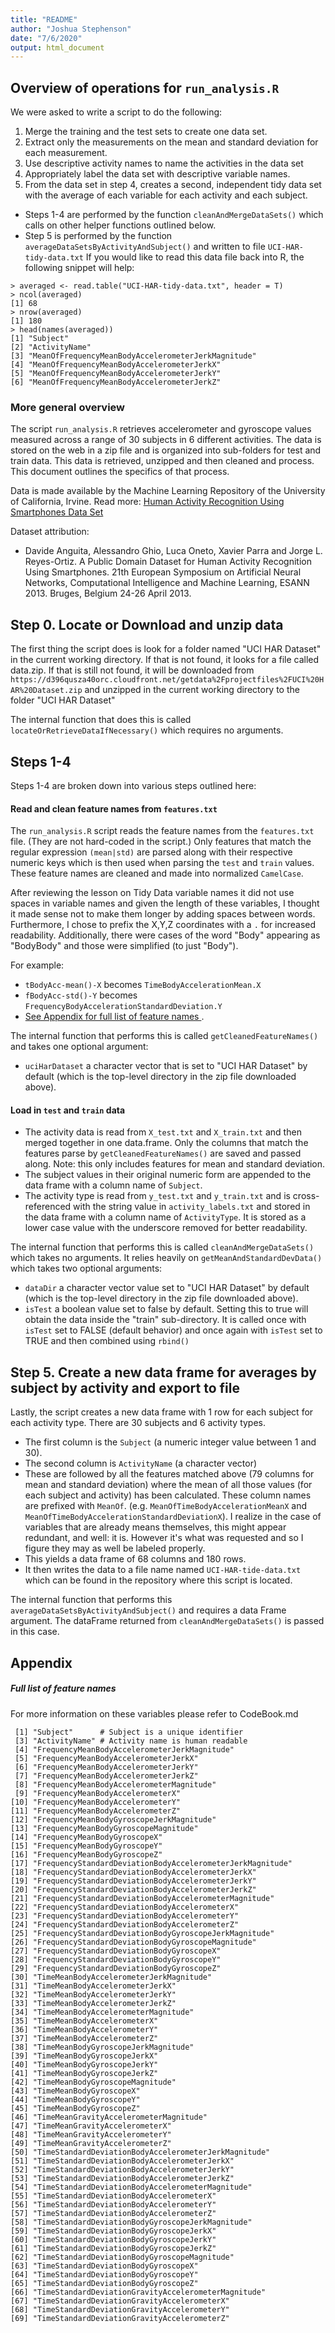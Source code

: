 ```yaml
---
title: "README"
author: "Joshua Stephenson"
date: "7/6/2020"
output: html_document
---
```


## Overview of operations for `run_analysis.R`
We were asked to write a script to do the following:
1. Merge the training and the test sets to create one data set.
2. Extract only the measurements on the mean and standard deviation for each measurement.
3. Use descriptive activity names to name the activities in the data set
4. Appropriately label the data set with descriptive variable names.
5. From the data set in step 4, creates a second, independent tidy data set with the average of each variable for each activity and each subject.

- Steps 1-4 are performed by the function `cleanAndMergeDataSets()` which calls on other helper functions outlined below.
- Step 5 is performed by the function `averageDataSetsByActivityAndSubject()` and written to file `UCI-HAR-tidy-data.txt`
If you would like to read this data file back into R, the following snippet will help:
```
> averaged <- read.table("UCI-HAR-tidy-data.txt", header = T)
> ncol(averaged)
[1] 68
> nrow(averaged)
[1] 180
> head(names(averaged))
[1] "Subject"                                          
[2] "ActivityName"                                     
[3] "MeanOfFrequencyMeanBodyAccelerometerJerkMagnitude"
[4] "MeanOfFrequencyMeanBodyAccelerometerJerkX"        
[5] "MeanOfFrequencyMeanBodyAccelerometerJerkY"        
[6] "MeanOfFrequencyMeanBodyAccelerometerJerkZ" 
```

### More general overview
The script `run_analysis.R` retrieves accelerometer and gyroscope values measured across a range of 30 subjects in 6 different activities. The data is stored on the web in a zip file and is organized into sub-folders for test and train data. This data is retrieved, unzipped and then cleaned and process. This document outlines the specifics of that process.

Data is made available by the Machine Learning Repository of the University of California, Irvine. Read more: [Human Activity Recognition Using Smartphones Data Set](http://archive.ics.uci.edu/ml/datasets/Human+Activity+Recognition+Using+Smartphones)

Dataset attribution:
- Davide Anguita, Alessandro Ghio, Luca Oneto, Xavier Parra and Jorge L. Reyes-Ortiz. A Public Domain Dataset for Human Activity Recognition Using Smartphones. 21th European Symposium on Artificial Neural Networks, Computational Intelligence and Machine Learning, ESANN 2013. Bruges, Belgium 24-26 April 2013.


## Step 0. Locate or Download and unzip data

The first thing the script does is look for a folder named "UCI HAR Dataset" in the current working directory. If that is not found,
it looks for a file called data.zip. If that is still not found, it will be downloaded from
`https://d396qusza40orc.cloudfront.net/getdata%2Fprojectfiles%2FUCI%20HAR%20Dataset.zip` and unzipped in the current 
working directory to the folder "UCI HAR Dataset"

The internal function that does this is called `locateOrRetrieveDataIfNecessary()` which requires no arguments.

## Steps 1-4
Steps 1-4 are broken down into various steps outlined here:

#### Read and clean feature names from `features.txt`

The `run_analysis.R` script reads the feature names from the `features.txt` file. (They are not hard-coded in the 
script.) Only features that match the regular expression `(mean|std)` are parsed along with their respective numeric keys
which is then used when parsing the `test` and `train` values. These feature names are cleaned and made into normalized `CamelCase`.

After reviewing the lesson on Tidy Data variable names it did not use spaces  in variable names and given the length of these variables,
I thought it made sense not to make them longer by adding spaces between words. Furthermore, I chose to prefix the X,Y,Z coordinates with
a `.` for increased readability. Additionally, there were cases of the word "Body" appearing as "BodyBody" and those
were simplified (to just "Body").

For example:
- `tBodyAcc-mean()-X` becomes `TimeBodyAccelerationMean.X`
- `fBodyAcc-std()-Y` becomes `FrequencyBodyAccelerationStandardDeviation.Y`
- [See Appendix for full list of feature names ](#Full-list-of-feature-names).

The internal function that performs this is called `getCleanedFeatureNames()` and takes one optional argument:
- `uciHarDataset` a character vector that is set to "UCI HAR Dataset" by default (which is the top-level directory in the zip file downloaded above).

#### Load in `test` and `train` data
- The activity data is read from `X_test.txt` and `X_train.txt` and then merged together in one data.frame. Only the columns that match the 
features parse by `getCleanedFeatureNames()` are saved and passed along. Note: this only includes features for mean and standard deviation.
- The subject values in their original numeric form are appended to the data frame with a column name of `Subject`.
- The activity type is read from `y_test.txt` and `y_train.txt` and is cross-referenced with the string value in 
`activity_labels.txt` and stored in the data frame with a column name of `ActivityType`. It is stored as a lower case value with the underscore removed for better readability.

The internal function that performs this is called `cleanAndMergeDataSets()` which takes no arguments. It relies heavily on `getMeanAndStandardDevData()` which takes two optional arguments:
- `dataDir` a character vector value set to "UCI HAR Dataset" by default (which is the top-level directory in the zip file downloaded above).
- `isTest` a boolean value set to false by default. Setting this to true will obtain the data inside the "train" sub-directory.
It is called once with `isTest` set to FALSE (default behavior) and once again with `isTest` set to TRUE and then combined using `rbind()`

## Step 5. Create a new data frame for averages by subject by activity and export to file
Lastly, the script creates a new data frame with 1 row for each subject for each activity type. There are 30 subjects
and 6 activity types.
- The first column is the `Subject` (a numeric integer value between 1 and 30).
- The second column is `ActivityName` (a character vector) 
- These are followed by all the features matched above (79 columns for mean and standard deviation) where the mean of all those values (for each 
subject and activity) has been calculated. These column names are prefixed with `MeanOf`. (e.g. `MeanOfTimeBodyAccelerationMeanX` and `MeanOfTimeBodyAccelerationStandardDeviationX`). I realize in the case of variables that are already means themselves, this might
appear redundant, and well: it is. However it's what was requested and so I figure they may as well be labeled properly.
- This yields a data frame of 68 columns and 180 rows.
- It then writes the data to a file name named `UCI-HAR-tide-data.txt` which can be found in the repository where this script is located.

The internal function that performs this `averageDataSetsByActivityAndSubject()` and requires a data Frame argument. The dataFrame returned from 
`cleanAndMergeDataSets()` is passed in this case.


## Appendix
##### Full list of feature names
For more information on these variables please refer to CodeBook.md
```
 [1] "Subject"      # Subject is a unique identifier          
 [3] "ActivityName" # Activity name is human readable
 [4] "FrequencyMeanBodyAccelerometerJerkMagnitude"             
 [5] "FrequencyMeanBodyAccelerometerJerkX"                     
 [6] "FrequencyMeanBodyAccelerometerJerkY"                     
 [7] "FrequencyMeanBodyAccelerometerJerkZ"                     
 [8] "FrequencyMeanBodyAccelerometerMagnitude"                 
 [9] "FrequencyMeanBodyAccelerometerX"                         
[10] "FrequencyMeanBodyAccelerometerY"                         
[11] "FrequencyMeanBodyAccelerometerZ"                         
[12] "FrequencyMeanBodyGyroscopeJerkMagnitude"                 
[13] "FrequencyMeanBodyGyroscopeMagnitude"                     
[14] "FrequencyMeanBodyGyroscopeX"                             
[15] "FrequencyMeanBodyGyroscopeY"                             
[16] "FrequencyMeanBodyGyroscopeZ"                             
[17] "FrequencyStandardDeviationBodyAccelerometerJerkMagnitude"
[18] "FrequencyStandardDeviationBodyAccelerometerJerkX"        
[19] "FrequencyStandardDeviationBodyAccelerometerJerkY"        
[20] "FrequencyStandardDeviationBodyAccelerometerJerkZ"        
[21] "FrequencyStandardDeviationBodyAccelerometerMagnitude"    
[22] "FrequencyStandardDeviationBodyAccelerometerX"            
[23] "FrequencyStandardDeviationBodyAccelerometerY"            
[24] "FrequencyStandardDeviationBodyAccelerometerZ"            
[25] "FrequencyStandardDeviationBodyGyroscopeJerkMagnitude"    
[26] "FrequencyStandardDeviationBodyGyroscopeMagnitude"        
[27] "FrequencyStandardDeviationBodyGyroscopeX"                
[28] "FrequencyStandardDeviationBodyGyroscopeY"                
[29] "FrequencyStandardDeviationBodyGyroscopeZ"                
[30] "TimeMeanBodyAccelerometerJerkMagnitude"                  
[31] "TimeMeanBodyAccelerometerJerkX"                          
[32] "TimeMeanBodyAccelerometerJerkY"                          
[33] "TimeMeanBodyAccelerometerJerkZ"                          
[34] "TimeMeanBodyAccelerometerMagnitude"                      
[35] "TimeMeanBodyAccelerometerX"                              
[36] "TimeMeanBodyAccelerometerY"                              
[37] "TimeMeanBodyAccelerometerZ"                              
[38] "TimeMeanBodyGyroscopeJerkMagnitude"                      
[39] "TimeMeanBodyGyroscopeJerkX"                              
[40] "TimeMeanBodyGyroscopeJerkY"                              
[41] "TimeMeanBodyGyroscopeJerkZ"                              
[42] "TimeMeanBodyGyroscopeMagnitude"                          
[43] "TimeMeanBodyGyroscopeX"                                  
[44] "TimeMeanBodyGyroscopeY"                                  
[45] "TimeMeanBodyGyroscopeZ"                                  
[46] "TimeMeanGravityAccelerometerMagnitude"                   
[47] "TimeMeanGravityAccelerometerX"                           
[48] "TimeMeanGravityAccelerometerY"                           
[49] "TimeMeanGravityAccelerometerZ"                           
[50] "TimeStandardDeviationBodyAccelerometerJerkMagnitude"     
[51] "TimeStandardDeviationBodyAccelerometerJerkX"             
[52] "TimeStandardDeviationBodyAccelerometerJerkY"             
[53] "TimeStandardDeviationBodyAccelerometerJerkZ"             
[54] "TimeStandardDeviationBodyAccelerometerMagnitude"         
[55] "TimeStandardDeviationBodyAccelerometerX"                 
[56] "TimeStandardDeviationBodyAccelerometerY"                 
[57] "TimeStandardDeviationBodyAccelerometerZ"                 
[58] "TimeStandardDeviationBodyGyroscopeJerkMagnitude"         
[59] "TimeStandardDeviationBodyGyroscopeJerkX"                 
[60] "TimeStandardDeviationBodyGyroscopeJerkY"                 
[61] "TimeStandardDeviationBodyGyroscopeJerkZ"                 
[62] "TimeStandardDeviationBodyGyroscopeMagnitude"             
[63] "TimeStandardDeviationBodyGyroscopeX"                     
[64] "TimeStandardDeviationBodyGyroscopeY"                     
[65] "TimeStandardDeviationBodyGyroscopeZ"                     
[66] "TimeStandardDeviationGravityAccelerometerMagnitude"      
[67] "TimeStandardDeviationGravityAccelerometerX"              
[68] "TimeStandardDeviationGravityAccelerometerY"              
[69] "TimeStandardDeviationGravityAccelerometerZ"
```
